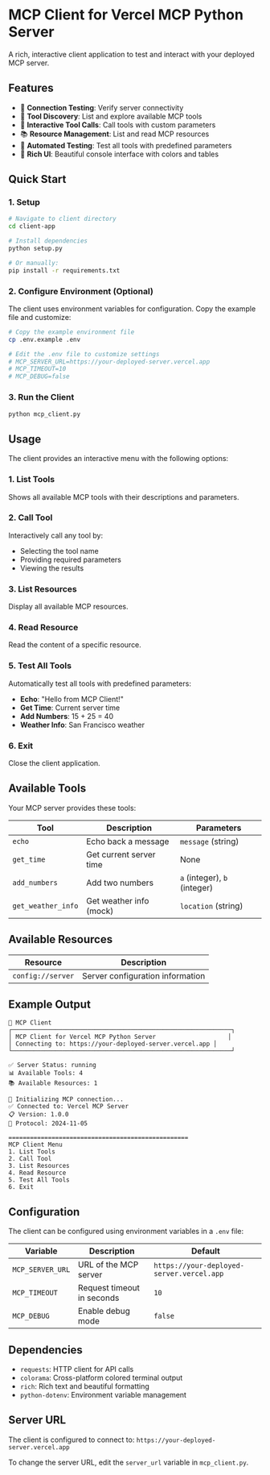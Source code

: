 # MCP Client for Vercel MCP Python Server

A rich, interactive client application to test and interact with your deployed MCP server.

## Features

- 🔌 **Connection Testing**: Verify server connectivity
- 🔧 **Tool Discovery**: List and explore available MCP tools
- 🎯 **Interactive Tool Calls**: Call tools with custom parameters
- 📚 **Resource Management**: List and read MCP resources
- 🧪 **Automated Testing**: Test all tools with predefined parameters
- 🎨 **Rich UI**: Beautiful console interface with colors and tables

## Quick Start

### 1. Setup

```bash
# Navigate to client directory
cd client-app

# Install dependencies
python setup.py

# Or manually:
pip install -r requirements.txt
```

### 2. Configure Environment (Optional)

The client uses environment variables for configuration. Copy the example file and customize:

```bash
# Copy the example environment file
cp .env.example .env

# Edit the .env file to customize settings
# MCP_SERVER_URL=https://your-deployed-server.vercel.app
# MCP_TIMEOUT=10
# MCP_DEBUG=false
```

### 3. Run the Client

```bash
python mcp_client.py
```

## Usage

The client provides an interactive menu with the following options:

### 1. List Tools
Shows all available MCP tools with their descriptions and parameters.

### 2. Call Tool
Interactively call any tool by:
- Selecting the tool name
- Providing required parameters
- Viewing the results

### 3. List Resources
Display all available MCP resources.

### 4. Read Resource
Read the content of a specific resource.

### 5. Test All Tools
Automatically test all tools with predefined parameters:
- **Echo**: "Hello from MCP Client!"
- **Get Time**: Current server time
- **Add Numbers**: 15 + 25 = 40
- **Weather Info**: San Francisco weather

### 6. Exit
Close the client application.

## Available Tools

Your MCP server provides these tools:

| Tool | Description | Parameters |
|------|-------------|------------|
| `echo` | Echo back a message | `message` (string) |
| `get_time` | Get current server time | None |
| `add_numbers` | Add two numbers | `a` (integer), `b` (integer) |
| `get_weather_info` | Get weather info (mock) | `location` (string) |

## Available Resources

| Resource | Description |
|----------|-------------|
| `config://server` | Server configuration information |

## Example Output

```
🤖 MCP Client
┌─────────────────────────────────────────────────────────────┐
│ MCP Client for Vercel MCP Python Server                    │
│ Connecting to: https://your-deployed-server.vercel.app │
└─────────────────────────────────────────────────────────────┘

✅ Server Status: running
📊 Available Tools: 4
📚 Available Resources: 1

🔌 Initializing MCP connection...
✅ Connected to: Vercel MCP Server
📋 Version: 1.0.0
🔧 Protocol: 2024-11-05

==================================================
MCP Client Menu
1. List Tools
2. Call Tool
3. List Resources
4. Read Resource
5. Test All Tools
6. Exit
```

## Configuration

The client can be configured using environment variables in a `.env` file:

| Variable | Description | Default |
|----------|-------------|---------|
| `MCP_SERVER_URL` | URL of the MCP server | `https://your-deployed-server.vercel.app` |
| `MCP_TIMEOUT` | Request timeout in seconds | `10` |
| `MCP_DEBUG` | Enable debug mode | `false` |

## Dependencies

- `requests`: HTTP client for API calls
- `colorama`: Cross-platform colored terminal output
- `rich`: Rich text and beautiful formatting
- `python-dotenv`: Environment variable management

## Server URL

The client is configured to connect to:
`https://your-deployed-server.vercel.app`

To change the server URL, edit the `server_url` variable in `mcp_client.py`.
